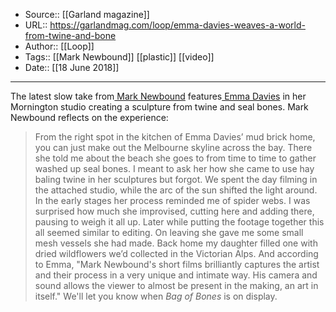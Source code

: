 ﻿
  * Source:: [[Garland magazine]]
  * URL:: https://garlandmag.com/loop/emma-davies-weaves-a-world-from-twine-and-bone
  * Author:: [[Loop]]
  * Tags:: [[Mark Newbound]] [[plastic]] [[video]]
  * Date:: [[18 June 2018]]


* * *
The latest slow take from[ Mark Newbound](https://vimeo.com/newbound) features[ Emma Davies](http://www.emmadavies.com.au/) in her Mornington studio creating a sculpture from twine and seal bones. 
Mark Newbound reflects on the experience:
> From the right spot in the kitchen of Emma Davies’ mud brick home, you can just make out the Melbourne skyline across the bay. There she told me about the beach she goes to from time to time to gather washed up seal bones. I meant to ask her how she came to use hay baling twine in her sculptures but forgot. We spent the day filming in the attached studio, while the arc of the sun shifted the light around. In the early stages her process reminded me of spider webs. I was surprised how much she improvised, cutting here and adding there, pausing to weigh it all up. Later while putting the footage together this all seemed similar to editing. On leaving she gave me some small mesh vessels she had made. Back home my daughter filled one with dried wildflowers we’d collected in the Victorian Alps.
And according to Emma, "Mark Newbound's short films brilliantly captures the artist and their process in a very unique and intimate way. His camera and sound allows the viewer to almost be present in the making, an art in itself." We'll let you know when _Bag of Bones_ is on display.
